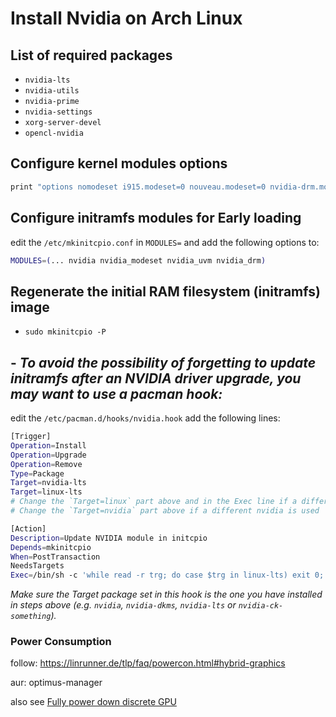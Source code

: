 # Install Nvidia on Arch Linux


## List of required packages

- `nvidia-lts`
- `nvidia-utils`
- `nvidia-prime`
- `nvidia-settings`
- `xorg-server-devel`
- `opencl-nvidia`


## Configure kernel modules options

```bash
print "options nomodeset i915.modeset=0 nouveau.modeset=0 nvidia-drm.modeset=1" > /etc/modprobe.d/nvidia.conf
```

## Configure initramfs modules for Early loading

edit the `/etc/mkinitcpio.conf` in `MODULES=` and add the following options to:

```sh
MODULES=(... nvidia nvidia_modeset nvidia_uvm nvidia_drm)
```

## Regenerate the initial RAM filesystem (initramfs) image

- `sudo mkinitcpio -P`

## - ***To avoid the possibility of forgetting to update initramfs after an NVIDIA driver upgrade, you may want to use a pacman hook:***

edit the `/etc/pacman.d/hooks/nvidia.hook` add the following lines:

```sh
[Trigger]
Operation=Install
Operation=Upgrade
Operation=Remove
Type=Package
Target=nvidia-lts
Target=linux-lts
# Change the `Target=linux` part above and in the Exec line if a different kernel is used
# Change the `Target=nvidia` part above if a different nvidia is used

[Action]
Description=Update NVIDIA module in initcpio
Depends=mkinitcpio
When=PostTransaction
NeedsTargets
Exec=/bin/sh -c 'while read -r trg; do case $trg in linux-lts) exit 0; esac; done; /usr/bin/mkinitcpio -P'
```

*Make sure the Target package set in this hook is the one you have installed in steps above (e.g. `nvidia`, `nvidia-dkms`, `nvidia-lts` or `nvidia-ck-something`).*

### Power Consumption

follow: https://linrunner.de/tlp/faq/powercon.html#hybrid-graphics

aur: optimus-manager

also see [Fully power down discrete GPU](Fully%20power%20down%20discrete%20GPU.md)